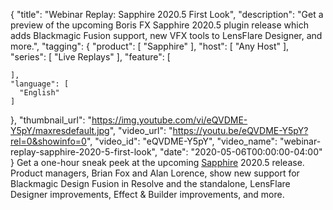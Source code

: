 {
  "title": "Webinar Replay: Sapphire 2020.5 First Look",
  "description": "Get a preview of the upcoming Boris FX Sapphire 2020.5 plugin release which adds Blackmagic Fusion support, new VFX tools to LensFlare Designer, and more.",
  "tagging": {
    "product": [
      "Sapphire"
    ],
    "host": [
      "Any Host"
    ],
    "series": [
      "Live Replays"
    ],
    "feature": [

    ],
    "language": [
      "English"
    ]
  },
  "thumbnail_url": "https://img.youtube.com/vi/eQVDME-Y5pY/maxresdefault.jpg",
  "video_url": "https://youtu.be/eQVDME-Y5pY?rel=0&showinfo=0",
  "video_id": "eQVDME-Y5pY",
  "video_name": "webinar-replay-sapphire-2020-5-first-look",
  "date": "2020-05-06T00:00:00-04:00"
}
Get a one-hour sneak peek at the upcoming [Sapphire](https://borisfx.com/products/sapphire/ "Boris FX Sapphire") 2020.5 release. Product managers, Brian Fox and Alan Lorence, show new support for Blackmagic Design Fusion in Resolve and the standalone, LensFlare Designer improvements, Effect & Builder improvements, and more. 
